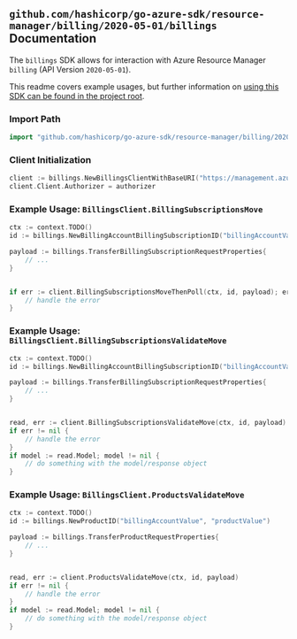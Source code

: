 
## `github.com/hashicorp/go-azure-sdk/resource-manager/billing/2020-05-01/billings` Documentation

The `billings` SDK allows for interaction with Azure Resource Manager `billing` (API Version `2020-05-01`).

This readme covers example usages, but further information on [using this SDK can be found in the project root](https://github.com/hashicorp/go-azure-sdk/tree/main/docs).

### Import Path

```go
import "github.com/hashicorp/go-azure-sdk/resource-manager/billing/2020-05-01/billings"
```


### Client Initialization

```go
client := billings.NewBillingsClientWithBaseURI("https://management.azure.com")
client.Client.Authorizer = authorizer
```


### Example Usage: `BillingsClient.BillingSubscriptionsMove`

```go
ctx := context.TODO()
id := billings.NewBillingAccountBillingSubscriptionID("billingAccountValue", "subscriptionIdValue")

payload := billings.TransferBillingSubscriptionRequestProperties{
	// ...
}


if err := client.BillingSubscriptionsMoveThenPoll(ctx, id, payload); err != nil {
	// handle the error
}
```


### Example Usage: `BillingsClient.BillingSubscriptionsValidateMove`

```go
ctx := context.TODO()
id := billings.NewBillingAccountBillingSubscriptionID("billingAccountValue", "subscriptionIdValue")

payload := billings.TransferBillingSubscriptionRequestProperties{
	// ...
}


read, err := client.BillingSubscriptionsValidateMove(ctx, id, payload)
if err != nil {
	// handle the error
}
if model := read.Model; model != nil {
	// do something with the model/response object
}
```


### Example Usage: `BillingsClient.ProductsValidateMove`

```go
ctx := context.TODO()
id := billings.NewProductID("billingAccountValue", "productValue")

payload := billings.TransferProductRequestProperties{
	// ...
}


read, err := client.ProductsValidateMove(ctx, id, payload)
if err != nil {
	// handle the error
}
if model := read.Model; model != nil {
	// do something with the model/response object
}
```

